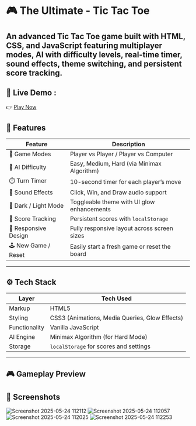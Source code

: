 # 🎮 The Ultimate - Tic Tac Toe 

An advanced Tic Tac Toe game built with **HTML, CSS, and JavaScript** 
featuring multiplayer modes, AI with difficulty levels, real-time timer,
sound effects, theme switching, and persistent score tracking.
---

## 🔗 Live Demo : 

👉 [Play Now](https://nikeeta7.github.io/The-Ultimate--Tic-Tac-Toe/)

## 📌 Features

| Feature                         | Description                                                                 |
|---------------------------------|-----------------------------------------------------------------------------|
| 🔁 Game Modes                   | Player vs Player / Player vs Computer                                       |
| 🧠 AI Difficulty                | Easy, Medium, Hard (via Minimax Algorithm)                                  |
| ⏱️ Turn Timer                   | 10-second timer for each player’s move                                      |
| 🎵 Sound Effects                | Click, Win, and Draw audio support                                          |
| 🌙 Dark / Light Mode            | Toggleable theme with UI glow enhancements                                  |
| 🧾 Score Tracking               | Persistent scores with `localStorage`                                       |
| 📱 Responsive Design            | Fully responsive layout across screen sizes                                 |
| 🕹️ New Game / Reset             | Easily start a fresh game or reset the board                                |

---


## ⚙️ Tech Stack

| Layer          | Tech Used                                      |
|----------------|------------------------------------------------|
| Markup         | HTML5                                          |
| Styling        | CSS3 (Animations, Media Queries, Glow Effects) |
| Functionality  | Vanilla JavaScript                             |
| AI Engine      | Minimax Algorithm (for Hard Mode)              |
| Storage        | `localStorage` for scores and settings         |

----

## 🎮 Gameplay Preview

##  📸 Screenshots

![Screenshot 2025-05-24 112112](https://github.com/user-attachments/assets/a6b7b570-9465-4159-ae5e-a1a1c5566281)
![Screenshot 2025-05-24 112057](https://github.com/user-attachments/assets/f705dffa-69a6-4751-9d26-e646ce186f25)
![Screenshot 2025-05-24 112025](https://github.com/user-attachments/assets/6b832b68-3d26-4ade-bc13-82675b4fea77)
![Screenshot 2025-05-24 112253](https://github.com/user-attachments/assets/96f3e7b4-da42-42bc-b48b-02c61551fe6a)

